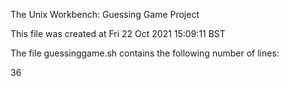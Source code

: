 The Unix Workbench: Guessing Game Project

This file was created at Fri 22 Oct 2021 15:09:11 BST

The file guessinggame.sh contains the following number of lines:

36
